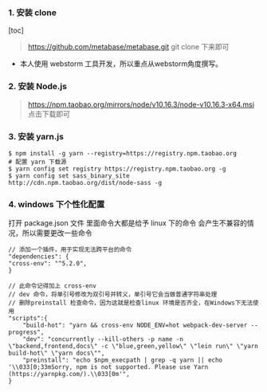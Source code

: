 ### 1. 安装 clone
[toc]
> https://github.com/metabase/metabase.git
> git clone 下来即可
* 本人使用 webstorm 工具开发，所以重点从webstorm角度撰写。

### 2. 安装 Node.js
> https://npm.taobao.org/mirrors/node/v10.16.3/node-v10.16.3-x64.msi
点击下载即可

### 3. 安装 yarn.js
```shell
$ npm install -g yarn --registry=https://registry.npm.taobao.org
# 配置 yarn 下载源
$ yarn config set registry https://registry.npm.taobao.org -g
$ yarn config set sass_binary_site http://cdn.npm.taobao.org/dist/node-sass -g
```
### 4. windows 下个性化配置
打开 package.json 文件 里面命令大都是给予 linux 下的命令 会产生不兼容的情况，所以需要更改一些命令
```json5
// 添加一个插件，用于实现无法跨平台的命令
"dependencies": {
"cross-env": "^5.2.0",
}

// 此命令记得加上 cross-env
// dev 命令，将单引号修改为双引号并转义，单引号它会当做普通字符串处理
// 删除preinstall 检查命令，因为这就是检查linux 环境是否齐全，在Windows下无法使用
"scripts":{
    "build-hot": "yarn && cross-env NODE_ENV=hot webpack-dev-server --progress",
    "dev": "concurrently --kill-others -p name -n \"backend,frontend,docs\" -c \"blue,green,yellow\" \"lein run\" \"yarn build-hot\" \"yarn docs\"",
    "preinstall": "echo $npm_execpath | grep -q yarn || echo '\\033[0;33mSorry, npm is not supported. Please use Yarn (https://yarnpkg.com/).\\033[0m'",
}
```